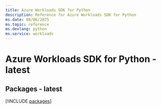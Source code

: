 ```yaml
---
title: Azure Workloads SDK for Python
description: Reference for Azure Workloads SDK for Python
ms.date: 08/06/2025
ms.topic: reference
ms.devlang: python
ms.service: workloads
---
```

# Azure Workloads SDK for Python - latest
## Packages - latest
[!INCLUDE [packages](workloads-index.md)]
